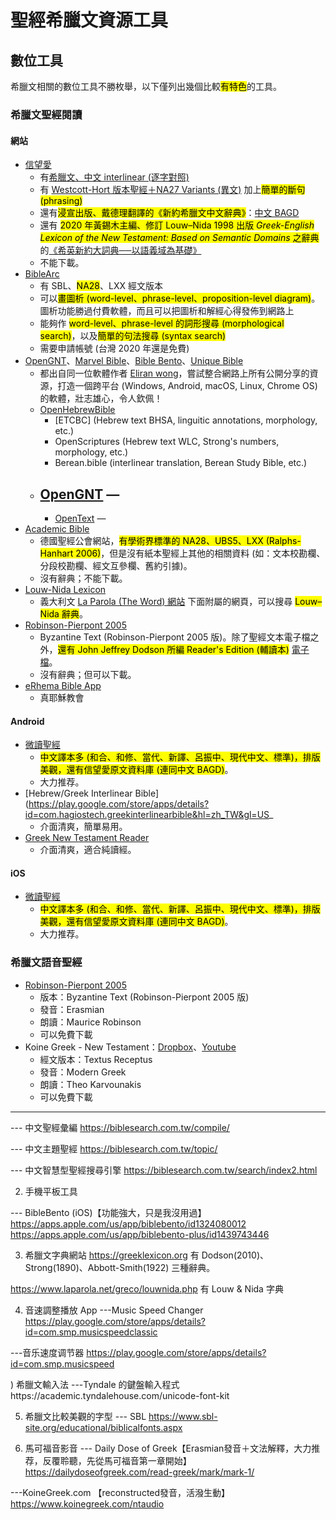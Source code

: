 # 聖經希臘文資源工具


## 數位工具
希臘文相關的數位工具不勝枚舉，以下僅列出幾個比較<mark>有特色</mark>的工具。

### 希臘文聖經閱讀

#### 網站
- [信望愛](https://bible.fhl.net/)
	- 有[希臘文、中文 interlinear (逐字對照)](https://bible.fhl.net/new/read.php?VERSION16=interubs4&strongflag=0&TABFLAG=1&chineses=%E5%A4%AA&chap=1&submit1=%E9%96%B1%E8%AE%80)
	- 有 [Westcott-Hort 版本聖經＋NA27 Variants (異文)](https://bible.fhl.net/new/fhlwhparsing.php?engs=Matt&chap=1&sec=1) 加上<mark>簡單的斷句 (phrasing)</mark>
	- 還有<mark>浸宣出版、戴德理翻譯的《新約希臘文中文辭典》</mark>：[中文 BAGD](http://bible.fhl.net/new/s.php?N=0&k=2316&m=)
	- 還有 <mark>2020 年黃錫木主編、修訂 Louw–Nida 1998 出版 *Greek-English Lexicon of the New Testament: Based on Semantic Domains* 之辭典</mark>的[《希英新約大詞典──以語義域為基礎》](https://bkbible.fhl.net/SDBG_zh.html)
	- 不能下載。
- [BibleArc](https://www.biblearc.com/)
	- 有 SBL、<mark>NA28</mark>、LXX 經文版本
	- 可以<mark>畫圖析 (word-level、phrase-level、proposition-level diagram)</mark>。圖析功能勝過付費軟體，而且可以把圖析和解經心得發佈到網路上
	- 能夠作 <mark> word-level、phrase-level 的詞形搜尋 (morphological search)</mark>，以及<mark>簡單的句法搜尋 (syntax search)</mark>
	- 需要申請帳號 (台灣 2020 年還是免費)
- [OpenGNT](https://opengnt.com/)、[Marvel Bible](https://marvel.bible/)、[Bible Bento](https://BibleBento.com)、[Unique Bible](https://www.uniquebible.app/home)
	- 都出自同一位軟體作者 [Eliran wong](https://github.com/eliranwong)，嘗試整合網路上所有公開分享的資源，打造一個跨平台 (Windows, Android, macOS, Linux, Chrome OS) 的軟體，壯志雄心，令人欽佩！
	- [OpenHebrewBible](https://github.com/eliranwong/OpenHebrewBible)
		- [ETCBC] (Hebrew text BHSA, linguitic annotations, morphology, etc.)
		- OpenScriptures (Hebrew text WLC, Strong's numbers, morphology, etc.)
		- Berean.bible (interlinear translation, Berean Study Bible, etc.)
	- [OpenGNT](https://github.com/eliranwong/OpenGNT) — 
		- 
		- [OpenText](http://opentext.org/) — 
- [Academic Bible](https://www.academic-bible.com/en/home/)
	- 德國聖經公會網站，<mark>有學術界標準的 NA28、UBS5、LXX (Ralphs-Hanhart 2006)</mark>，但是沒有紙本聖經上其他的相關資料 (如：文本校勘欄、分段校勘欄、經文互參欄、舊約引據)。
	- 沒有辭典；不能下載。
- [Louw-Nida Lexicon](https://www.laparola.net/greco/louwnida.php)
	- 義大利文 [La Parola (The Word) 網站](https://www.laparola.net/) 下面附屬的網頁，可以搜尋 <mark>Louw–Nida 辭典</mark>。
- [Robinson-Pierpont 2005](https://byzantinetext.com)
	- Byzantine Text (Robinson-Pierpont 2005 版)。除了聖經文本電子檔之外，<mark>還有 John Jeffrey Dodson 所編 Reader's Edition (輔讀本)</mark> [電子檔](https://byzantinetext.com/wp-content/uploads/2017/08/RP2016-Readers-Edition.pdf)。
	- 沒有辭典；但可以下載。
- [eRhema Bible App](https://bible.tjc.org)
	- 真耶穌教會 

#### Android
- [微讀聖經](https://app.wedevote.com/)
	- <mark>中文譯本多 (和合、和修、當代、新譯、呂振中、現代中文、標準)，排版美觀，還有信望愛原文資料庫 (連同中文 BAGD)</mark>。
	- 大力推荐。
-  [Hebrew/Greek Interlinear Bible](https://play.google.com/store/apps/details?id=com.hagiostech.greekinterlinearbible&hl=zh_TW&gl=US_
	-  介面清爽，簡單易用。
- [Greek New Testament Reader](https://play.google.com/store/apps/details?id=com.mattrobertson.greek.reader)
	- 介面清爽，適合純讀經。


#### iOS
- [微讀聖經](https://app.wedevote.com/)
	- <mark>中文譯本多 (和合、和修、當代、新譯、呂振中、現代中文、標準)，排版美觀，還有信望愛原文資料庫 (連同中文 BAGD)</mark>。
	- 大力推荐。

### 希臘文語音聖經
- [Robinson-Pierpont 2005](https://byzantinetext.com/listen/)
	- 版本：Byzantine Text (Robinson-Pierpont 2005 版)
	- 發音：Erasmian
	- 朗讀：Maurice Robinson
	- 可以免費下載
- Koine Greek - New Testament：[Dropbox](https://www.dropbox.com/sh/beoqrdw8zkq1ahr/AABPJTJa5J9RU1y2wyChvPIxa)、[Youtube](https://www.youtube.com/playlist?list=PL40D66708671D260F)
	- 經文版本：Textus Receptus
	- 發音：Modern Greek
	- 朗讀：Theo Karvounakis
	- 可以免費下載


---


--- 中文聖經彙編
https://biblesearch.com.tw/compile/

--- 中文主題聖經
https://biblesearch.com.tw/topic/

--- 中文智慧型聖經搜尋引擎
https://biblesearch.com.tw/search/index2.html

2) 手機平板工具


--- BibleBento (iOS)【功能強大，只是我沒用過】
https://apps.apple.com/us/app/biblebento/id1324080012
https://apps.apple.com/us/app/biblebento-plus/id1439743446

3) 希臘文字典網站
https://greeklexicon.org
有 Dodson(2010)、Strong(1890)、Abbott-Smith(1922) 三種辭典。

https://www.laparola.net/greco/louwnida.php
有 Louw & Nida 字典

4) 音速調整播放 App
---Music Speed Changer
https://play.google.com/store/apps/details?id=com.smp.musicspeedclassic

---音乐速度调节器
https://play.google.com/store/apps/details?id=com.smp.musicspeed

) 希臘文輸入法
---Tyndale 的鍵盤輸入程式https://academic.tyndalehouse.com/unicode-font-kit

5) 希臘文比較美觀的字型
--- SBL
https://www.sbl-site.org/educational/biblicalfonts.aspx


3) 馬可福音影音
--- Daily Dose of Greek【Erasmian發音＋文法解釋，大力推荐，反覆聆聽，先從馬可福音第一章開始】
https://dailydoseofgreek.com/read-greek/mark/mark-1/

---KoineGreek.com 【reconstructed發音，活潑生動】
https://www.koinegreek.com/ntaudio
